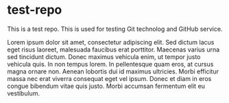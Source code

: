 # test-repo

This is a test repo.
This is used for testing Git technolog and GitHub service.

Lorem ipsum dolor sit amet, consectetur adipiscing elit. Sed dictum lacus eget risus laoreet, malesuada faucibus erat porttitor. Maecenas varius urna sed tincidunt dictum. Donec maximus vehicula enim, ut tempor justo vehicula quis. In non tempus lorem. In pellentesque quam eros, at cursus magna ornare non. Aenean lobortis dui id maximus ultricies. Morbi efficitur massa nec erat viverra consequat eget vel ipsum. Donec et diam in eros congue bibendum vitae quis justo. Morbi accumsan fermentum elit eu vestibulum.
